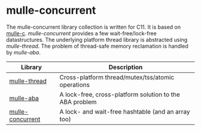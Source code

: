 # mulle-concurrent

The mulle-concurrent library collection is written for C11. It is based on
[mulle-c](//github.com/mulle-c). *mulle-concurrent* provides a few wait-free/lock-free 
datastructures. The underlying platform thread library is abstracted 
using *mulle-thread*. The problem of thread-safe memory reclamation is handled
by *mulle-aba*.

Library                                                             | Description
--------------------------------------------------------------------|----------------------
[mulle-thread](//github.com/mulle-concurrent/mulle-thread)          | Cross-platform thread/mutex/tss/atomic operations 
[mulle-aba](//github.com/mulle-concurrent/mulle-aba)                | A lock-free, cross-platform solution to the ABA problem
[mulle-concurrent](//github.com/mulle-concurrent/mulle-concurrent)  | A lock- and wait-free hashtable (and an array too)
